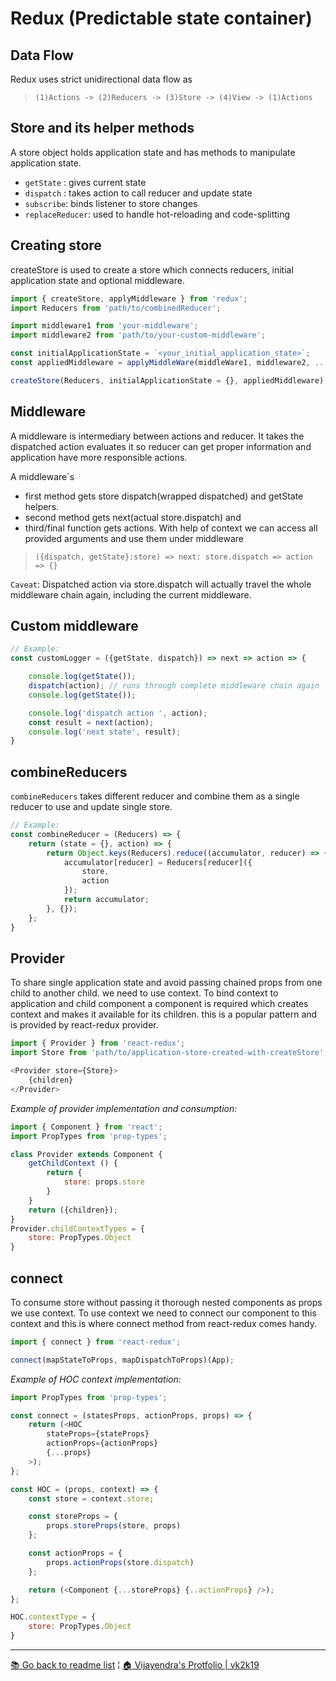 # Redux (Predictable state container)

## Data Flow
Redux uses strict unidirectional data flow as 
> `(1)Actions -> (2)Reducers -> (3)Store -> (4)View -> (1)Actions`

## Store and its helper methods
A store object holds application state and has methods to manipulate application state.
- `getState` : gives current state
- `dispatch` : takes action to call reducer and update state
- `subscribe`: binds listener to store changes
- `replaceReducer`: used to handle hot-reloading and code-splitting

## Creating store
createStore is used to create a store which connects reducers, initial application state and optional middleware.

```js
import { createStore, applyMiddleware } from 'redux';
import Reducers from 'path/to/combinedReducer';

import middleware1 from 'your-middleware';
import middleware2 from 'path/to/your-custom-middleware';

const initialApplicationState = `<your_initial_application_state>`;
const appliedMiddleware = applyMiddleWare(middleWare1, middleware2, ...);

createStore(Reducers, initialApplicationState = {}, appliedMiddleware);
```

## Middleware 
A middleware is intermediary between actions and reducer. It takes the dispatched action evaluates it so reducer can get proper information and application have more responsible actions.

A middleware`s 
- first method gets store dispatch(wrapped dispatched) and getState helpers.
- second method gets next(actual store.dispatch) and 
- third/final function gets actions.
With help of context we can access all provided arguments and use them under middleware
> `({dispatch, getState}:store) => next: store.dispatch => action => {}`

`Caveat`: Dispatched action via store.dispatch will actually travel the whole middleware chain again, including the current middleware.

## Custom middleware
```js
// Example:
const customLogger = ({getState, dispatch}) => next => action => {

    console.log(getState());
    dispatch(action); // runs through complete middleware chain again
    console.log(getState());

    console.log('dispatch action ', action);
    const result = next(action);
    console.log('next state', result);
}
```

## combineReducers
`combineReducers` takes different reducer and combine them as a single reducer to use and update single store.

```js
// Example:
const combineReducer = (Reducers) => {
    return (state = {}, action) => {
        return Object.keys(Reducers).reduce((accumulator, reducer) => {
            accumulator[reducer] = Reducers[reducer]({
                store,
                action
            });
            return accumulator;
        }, {});
    };
}
```

## Provider
To share single application state and avoid passing chained props from one child to another child. we need to use context. To bind context to application and child component a component is required which creates context and makes it available for its children. this is a popular pattern and is provided by react-redux provider.

```js
import { Provider } from 'react-redux';
import Store from 'path/to/application-store-created-with-createStore';

<Provider store={Store}>
    {children}
</Provider>
```
*Example of provider implementation and consumption:*
```js
import { Component } from 'react';
import PropTypes from 'prop-types';

class Provider extends Component {
    getChildContext () {
        return {
            store: props.store
        }
    }
    return ({children});
}
Provider.childContextTypes = {
    store: PropTypes.Object
}
```

## connect
To consume store without passing it thorough nested components as props we use context.
To use context we need to connect our component to this context and this is where connect method from react-redux comes handy.

```js
import { connect } from 'react-redux';

connect(mapStateToProps, mapDispatchToProps)(App);
```
*Example of HOC context implementation:*
```js
import PropTypes from 'prop-types';

const connect = (statesProps, actionProps, props) => {
    return (<HOC 
        stateProps={stateProps}
        actionProps={actionProps} 
        {...props}
    >);
};

const HOC = (props, context) => {
    const store = context.store;

    const storeProps = {
        props.storeProps(store, props)
    };

    const actionProps = {
        props.actionProps(store.dispatch)
    };

    return (<Component {...storeProps} {..actionProps} />);
};

HOC.contextType = {
    store: PropTypes.Object
}
```

***

[&#128218; Go back to readme list](../) ¦ [&#x1F3E0; Vijayendra's Protfolio &#124; vk2k19](/) 
